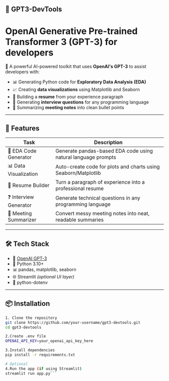 ## 🤖 GPT3-DevTools
# OpenAI Generative Pre-trained Transformer 3 (GPT-3) for developers
 
 🔮 A powerful AI-powered toolkit that uses **OpenAI's GPT-3** to assist developers with:

- 📊 Generating Python code for **Exploratory Data Analysis (EDA)**
- 📈 Creating **data visualizations** using Matplotlib and Seaborn
- 🧾 Building a **resume** from your experience paragraph
- 💼 Generating **interview questions** for any programming language
- 📝 Summarizing **meeting notes** into clean bullet points

---

## 🚀 Features

| Task | Description |
|------|-------------|
| 🐼 EDA Code Generator | Generate pandas-based EDA code using natural language prompts |
| 📊 Data Visualization | Auto-create code for plots and charts using Seaborn/Matplotlib |
| 📄 Resume Builder | Turn a paragraph of experience into a professional resume |
| ❓ Interview Generator | Generate technical questions in any programming language |
| 🧠 Meeting Summarizer | Convert messy meeting notes into neat, readable summaries |

---

## 🛠️ Tech Stack

- 🧠 [OpenAI GPT-3](https://platform.openai.com/)
- 🐍 Python 3.10+
- 📊 pandas, matplotlib, seaborn
- 🌐 Streamlit *(optional UI layer)*
- 🔐 python-dotenv

---

## 📦 Installation
```bash
1. Clone the repository
git clone https://github.com/your-username/gpt3-devtools.git
cd gpt3-devtools

2.Create .env file
OPENAI_API_KEY=your_openai_api_key_here

3.Install dependencies
pip install -r requirements.txt

# Optional
4.Run the app (if using Streamlit)
streamlit run app.py```

